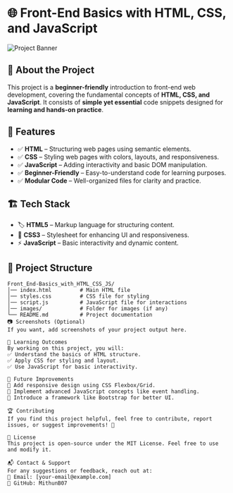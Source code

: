 # 🌐 Front-End Basics with HTML, CSS, and JavaScript  

![Project Banner](https://via.placeholder.com/1000x300?text=Front-End+Basics)  

## 🚀 About the Project  

This project is a **beginner-friendly** introduction to front-end web development, covering the fundamental concepts of **HTML, CSS, and JavaScript**. It consists of **simple yet essential** code snippets designed for **learning and hands-on practice**.  

## 🎯 Features  
- ✅ **HTML** – Structuring web pages using semantic elements.  
- ✅ **CSS** – Styling web pages with colors, layouts, and responsiveness.  
- ✅ **JavaScript** – Adding interactivity and basic DOM manipulation.  
- ✅ **Beginner-Friendly** – Easy-to-understand code for learning purposes.  
- ✅ **Modular Code** – Well-organized files for clarity and practice.  

## 🏗 Tech Stack  
- 🏷 **HTML5** – Markup language for structuring content.  
- 🎨 **CSS3** – Stylesheet for enhancing UI and responsiveness.  
- ⚡ **JavaScript** – Basic interactivity and dynamic content.  

## 📂 Project Structure  

```plaintext
Front_End-Basics_with_HTML_CSS_JS/
│── index.html         # Main HTML file
│── styles.css         # CSS file for styling
│── script.js          # JavaScript file for interactions
│── images/            # Folder for images (if any)
└── README.md          # Project documentation
📷 Screenshots (Optional)
If you want, add screenshots of your project output here.

📖 Learning Outcomes
By working on this project, you will:
✅ Understand the basics of HTML structure.
✅ Apply CSS for styling and layout.
✅ Use JavaScript for basic interactivity.

🎯 Future Improvements
🔹 Add responsive design using CSS Flexbox/Grid.
🔹 Implement advanced JavaScript concepts like event handling.
🔹 Introduce a framework like Bootstrap for better UI.

🏆 Contributing
If you find this project helpful, feel free to contribute, report issues, or suggest improvements! 🚀

📝 License
This project is open-source under the MIT License. Feel free to use and modify it.

📬 Contact & Support
For any suggestions or feedback, reach out at:
📧 Email: [your-email@example.com]
🔗 GitHub: MithunB07
